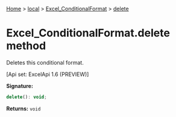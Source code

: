 [Home](./index) &gt; [local](local.md) &gt; [Excel\_ConditionalFormat](local.excel_conditionalformat.md) &gt; [delete](local.excel_conditionalformat.delete.md)

# Excel\_ConditionalFormat.delete method

Deletes this conditional format. 

 \[Api set: ExcelApi 1.6 (PREVIEW)\]

**Signature:**
```javascript
delete(): void;
```
**Returns:** `void`


